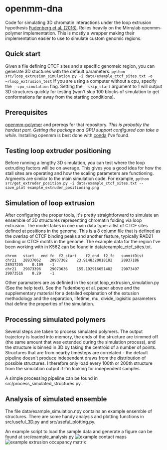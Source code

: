 # openmm-dna
Code for simulating 3D chromatin interactions under the loop extrusion hypothesis [Fudenberg et al. (2016)](http://www.sciencedirect.com/science/article/pii/S2211124716305307). Relies heavily on the Mirnylab openmm-polymer implementation. This is mostly a wrapper making their implementation easier to use to simulate custom genomic regions. 

## Quick start
Given a file defining CTCF sites and a specific genomeic region, you can generate 3D stuctures with the default parameters. 
```python src/loop_extrusion_simulation.py -i data/example_ctcf_sites.txt -o ~/loop_extrusion_test```
If you are using a computer without a cpu, specify the ```--cpu_simulation``` flag. Setting the ```--skip_start``` argument to 1 will output 3D structures quickly for testing (won't skip 100 blocks of simulation to get conformations far away from the starting conditions). 

## Prerequisites
[openmm-polymer](https://bitbucket.org/mirnylab/openmm-polymer/overview) and prereqs for that repository. _This is probably the hardest part. Getting the package and GPU support configured can take a while._ Installing openmm is best done with [conda](http://docs.openmm.org/7.2.0/userguide/application.html#installing-openmm) I've found. 

## Testing loop extruder positioning
Before running a lengthy 3D simulation, you can test where the loop extruding factors will be on average. This gives you a good idea for how the stall sites are operating and how the scaling parameters are functioning. Argments are similar to the main simulation code. For example, ```python src/get_extruder_position.py -i data/example_ctcf_sites.txt --save_plot example_extruder_positioning.png```

## Simulation of loop extrusion 
After configuring the proper tools, it's pretty straightforward to simulate an ensemble of 3D structures representing chromatin folding via loop extrusion. The model takes in one main data type: a list of CTCF sites defined at positions in the genome. This is a 8 column file that is defined as the overlap of CTCF binding peaks and another feature, typically RAD21 binding or CTCF motifs in the genome. The example data for the region I've been working with in K562 can be found in data/example_ctcf_sites.txt.
```
chrom	start	end	fc	f2_start	f2_end	f2_fc	summitDist
chr21	28937062	28937302	23.9148320018102	28937186	28937205	0.109	-1
chr21	29073396	29073636	155.192916651482	29073497	29073516	0.29	-1
```
Other paramaters are as definied in the script loop_extrusion_simulation.py (See the help text). See the Fudenberg et al. paper above and the supplementary material for a detailed explanation of the extusion methodology and the separation, lifetime, mu, divide_logisitic parameters that define the properties of the simulation. 

## Processing simulated polymers
Several steps are taken to process simulated polymers. The output trajectory is loaded into memory, the ends of the structure are trimmed off (the same amount that was extended during the simulation process), and the structure is binned in 3D by taking the centroid of a number of points. Structures that are from nearby timesteps are correlated - the default pipeline doesn't produce independent draws from the distribution of possible structures. I therefore only load every 100th or 200th structure from the simulation output if I'm looking for independent samples.

A simple processing pipeline can be found in src/process_simulated_structures.py. 

## Analysis of simulated ensemble
The file data/example_simulation.npy contains an example ensemble of structures. There are some handy analysis and plotting functions in src/useful_3D.py and src/useful_plotting.py. 

An example script to load the sample data and generate a figure can be found at src/example_analysis.py
![example contact maps](https://github.com/bsiranosian/openmm-dna/raw/master/example_maps.png)
![example extrusion occupancy matrix](https://github.com/bsiranosian/openmm-dna/raw/master/example_extruder_positioning.png)
